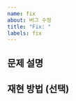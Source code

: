 ```yaml
---
name: fix
about: 버그 수정
title: "Fix: "
labels: fix
---
```


## 문제 설명

<!-- 무슨 문제가 발생했나요? -->

## 재현 방법 (선택)
